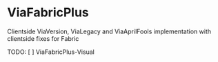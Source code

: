 # ViaFabricPlus
Clientside ViaVersion, ViaLegacy and ViaAprilFools implementation with clientside fixes for Fabric

TODO:
[ ] ViaFabricPlus-Visual
